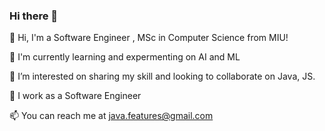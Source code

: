 ### Hi there 👋
👋 Hi, I'm a Software Engineer , MSc in Computer Science from MIU! 

🌱 I'm currently learning and expermenting on AI and ML 

👯 I’m interested on sharing my skill and looking to collaborate on Java, JS. 

💼 I work as a Software Engineer 

📫 You can reach me at java.features@gmail.com


<!--
**adyilam/adyilam** is a ✨ _special_ ✨ repository because its `README.md` (this file) appears on your GitHub profile.

Here are some ideas to get you started:

- 🔭 I’m currently working on ...
- 🌱 I’m currently learning AI and ML
- 👯 I’m looking to collaborate on Java, Js and 
- 🤔 I’m looking for help with ...
- 💬 Ask me about ...
- 📫 How to reach me: ...
- 😄 Pronouns: ...
- ⚡ Fun fact: ...
-->
